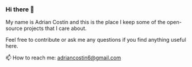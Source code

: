 ### Hi there 👋

My name is Adrian Costin and this is the place I keep some of the open-source projects that I care about. 

Feel free to contribute or ask me any questions if you find anything useful here.

📫 How to reach me: adriancostin6@gmail.com

<!--
**adriancostin6/adriancostin6** is a ✨ _special_ ✨ repository because its `README.md` (this file) appears on your GitHub profile.

Here are some ideas to get you started:

- 🔭 I’m currently working on ...
- 🌱 I’m currently learning ...
- 👯 I’m looking to collaborate on ...
- 🤔 I’m looking for help with ...
- 💬 Ask me about ...
- 📫 How to reach me: ...
- 😄 Pronouns: ...
- ⚡ Fun fact: ...
-->
